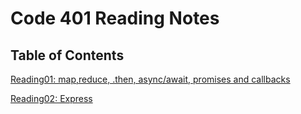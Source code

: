 # Code 401 Reading Notes

## Table of Contents

[Reading01: map,reduce, .then, async/await, promises and callbacks](read-01.md)

[Reading02: Express](read-02.md)